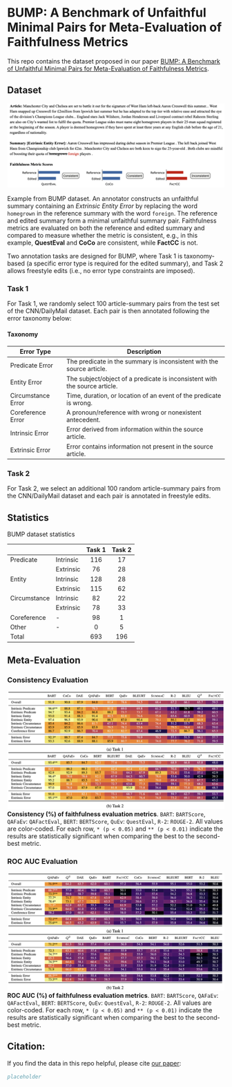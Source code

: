 # BUMP: A Benchmark of Unfaithful Minimal Pairs for Meta-Evaluation of Faithfulness Metrics

This repo contains the dataset proposed in our paper [BUMP: A Benchmark of Unfaithful Minimal Pairs for Meta-Evaluation of Faithfulness Metrics](PlaceholderLink).

## Dataset
![](figures/hook.png)

Example from BUMP dataset. An annotator constructs an unfaithful summary containing an *Extrinsic Entity Error* by replacing the word `homegrown` in the reference summary with the word `foreign`. The reference and edited summary form a minimal unfaithful summary pair. Faithfulness metrics are evaluated on both the reference and edited summary and compared to measure whether the metric is consistent, e.g., in this example, **QuestEval** and **CoCo** are consistent, while **FactCC** is not.

Two annotation tasks are designed for BUMP, where Task 1 is taxonomy-based (a specific error type is required for the edited summary), and Task 2 allows freestyle edits (i.e., no error type constraints are imposed).
### Task 1
For Task 1, we randomly select 100 article-summary pairs from the test set of the CNN/DailyMail dataset. Each pair is then annotated following the error taxonomy below:
#### Taxonomy

|Error Type|Description|
|---|---|
|Predicate Error|The predicate in the summary is inconsistent with the source article.|
|Entity Error|The subject/object of a predicate is inconsistent with the source article.|
|Circumstance Error|Time, duration, or location of an event of the predicate is wrong.|
|Coreference Error|A pronoun/reference with wrong or nonexistent antecedent.|
|Intrinsic Error|Error derived from information within the source article.|
|Extrinsic Error|Error contains information not present in the source article.|

### Task 2
For Task 2, we select an additional 100 random article-summary pairs from the CNN/DailyMail dataset and each pair is annotated in freestyle edits.

## Statistics
BUMP dataset statistics

|              |           | Task 1 | Task 2 |
|--------------|-----------|:------:|:------:|
| Predicate    | Intrinsic |  116   |   17   |
|              | Extrinsic |   76   |   28   |
| Entity       | Intrinsic |  128   |   28   |
|              | Extrinsic |  115   |   62   |
| Circumstance | Intrinsic |   82   |   22   |
|              | Extrinsic |   78   |   33   |
| Coreference  | -         |   98   |   1    |
| Other        | -         |   0    |   5    |
| Total        |           |  693   |  196   |

## Meta-Evaluation
### Consistency Evaluation
![](figures/consistency.png)
**Consistency (%) of faithfulness evaluation metrics**. `BART`: `BARTScore`, `QAFaEv`: `QAFactEval`, `BERT`: `BERTScore`, `QuEv`: `QuestEval`, `R-2`: `ROUGE-2`. All values are color-coded. For each row, `* (p < 0.05)` and `** (p < 0.01)` indicate the results are statistically significant when comparing the best to the second-best metric. 

### ROC AUC Evaluation
![](figures/AUC_ROC.png)
**ROC AUC (%) of faithfulness evaluation metrics**. `BART`: `BARTScore`, `QAFaEv`: `QAFactEval`, `BERT`: `BERTScore`, `QuEv`: `QuestEval`, `R-2`: `ROUGE-2`. All values are color-coded. For each row, `* (p < 0.05)` and `** (p < 0.01)` indicate the results are statistically significant when comparing the best to the second-best metric. 


## Citation:
If you find the data in this repo helpful, please cite [our paper](PlaceholderLink):
```bibtex
placeholder

```
